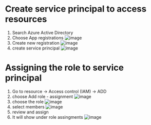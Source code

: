 # Create service principal to access resources
1. Search Azure Active Directory
2. Choose App registrations
![image](https://github.com/krsanjay11/Azure-databricks-and-spark/assets/21271522/6a1cf77b-3e2a-4029-a2aa-0960dc72b726)
3. Create new registration
![image](https://github.com/krsanjay11/Azure-databricks-and-spark/assets/21271522/6d8f2e8a-07ab-4899-8f3a-993519358546)
3. create service principal
![image](https://github.com/krsanjay11/Azure-databricks-and-spark/assets/21271522/f27bc33f-497d-49c8-8bc3-053995def52f)


# Assigning the role to service principal
1. Go to resource -> Access control (IAM) -> ADD
2. choose Add role - assignment
   ![image](https://github.com/krsanjay11/Azure-databricks-and-spark/assets/21271522/28b62cc0-75b4-4a05-b7ec-2d8cd3ab2ca4)
3. choose the role
![image](https://github.com/krsanjay11/Azure-databricks-and-spark/assets/21271522/b5cb989a-5627-49d9-bec0-87a284b417fc)
4.  select members
![image](https://github.com/krsanjay11/Azure-databricks-and-spark/assets/21271522/02087f44-067b-48d2-a2c6-6289ffb4c402)
5.  review and assign
6.  It will show under role assingments
   ![image](https://github.com/krsanjay11/Azure-databricks-and-spark/assets/21271522/cb7e0f9d-4c0d-42d3-8cb4-95e496ab84f4)
